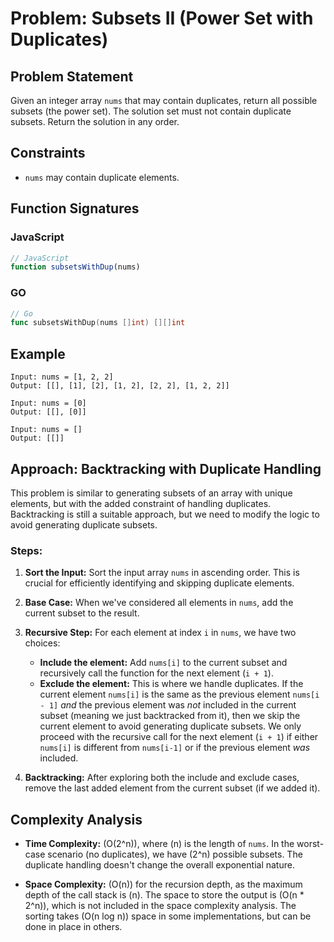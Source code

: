 # Problem: Subsets II (Power Set with Duplicates)

## Problem Statement

Given an integer array `nums` that may contain duplicates, return all possible subsets (the power set). The solution set must not contain duplicate subsets. Return the solution in any order.

## Constraints

*   `nums` may contain duplicate elements.

## Function Signatures

### JavaScript

```javascript
// JavaScript
function subsetsWithDup(nums)
```

### GO
```go
// Go
func subsetsWithDup(nums []int) [][]int
```

## Example 
```
Input: nums = [1, 2, 2]
Output: [[], [1], [2], [1, 2], [2, 2], [1, 2, 2]]

Input: nums = [0]
Output: [[], [0]]

Input: nums = []
Output: [[]]
```

## Approach: Backtracking with Duplicate Handling

This problem is similar to generating subsets of an array with unique elements, but with the added constraint of handling duplicates. Backtracking is still a suitable approach, but we need to modify the logic to avoid generating duplicate subsets.

### Steps:

1.  **Sort the Input:** Sort the input array `nums` in ascending order. This is crucial for efficiently identifying and skipping duplicate elements.

2.  **Base Case:** When we've considered all elements in `nums`, add the current subset to the result.

3.  **Recursive Step:** For each element at index `i` in `nums`, we have two choices:
    *   **Include the element:** Add `nums[i]` to the current subset and recursively call the function for the next element (`i + 1`).
    *   **Exclude the element:** This is where we handle duplicates. If the current element `nums[i]` is the same as the previous element `nums[i - 1]` *and* the previous element was *not* included in the current subset (meaning we just backtracked from it), then we skip the current element to avoid generating duplicate subsets. We only proceed with the recursive call for the next element (`i + 1`) if either `nums[i]` is different from `nums[i-1]` or if the previous element *was* included.

4.  **Backtracking:** After exploring both the include and exclude cases, remove the last added element from the current subset (if we added it).

## Complexity Analysis

*   **Time Complexity:** \(O(2^n)\), where \(n\) is the length of `nums`. In the worst-case scenario (no duplicates), we have \(2^n\) possible subsets. The duplicate handling doesn't change the overall exponential nature.

*   **Space Complexity:** \(O(n)\) for the recursion depth, as the maximum depth of the call stack is \(n\). The space to store the output is \(O(n * 2^n)\), which is not included in the space complexity analysis. The sorting takes \(O(n log n)\) space in some implementations, but can be done in place in others.